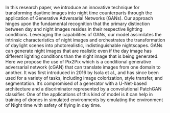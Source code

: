 In this research paper, we introduce an innovative technique for transforming daytime images
into night time counterparts through the application of Generative Adversarial Networks
(GANs). Our approach hinges upon the fundamental recognition that the primary distinction
between day and night images resides in their respective lighting conditions. Leveraging the
capabilities of GANs, our model assimilates the intrinsic characteristics of night images and
orchestrates the transformation of daylight scenes into photorealistic, indistinguishable
nightscapes. GANs can generate night images that are realistic even if the day image has
different lighting conditions than the night image that is being generated. Here we propose the
use of Pix2Pix which is a conditional generative adversarial network (cGAN) that can translate
images from one domain to another. It was first introduced in 2016 by Isola et al., and has since
been used for a variety of tasks, including image colorization, style transfer, and segmentation.
It’s compromised of a generator with a U-Net-based architecture and a discriminator
represented by a convolutional PatchGAN classifier. One of the applications of this kind of
model is it can help in training of drones in simulated environments by emulating the
environment of Night time with safety of flying in day time.
